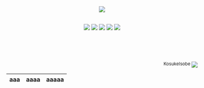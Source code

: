
<div align="center">
<a href="https://www.linkedin.com/in/paulorodv/">
  <img src="https://img.shields.io/badge/LinkedIn-000000?style=for-the-badge&logo=linkedin&logoColor=white" />
</a><br>


<br>
<p align="center">
<img src="https://img.shields.io/badge/ThinkPad%20E14-E2231A?style=for-the-badge&logo=lenovo&logoColor=white#center">
<img src="https://img.shields.io/badge/AMD%20Ryzen_3_5300U-E2231A?style=for-the-badge&logo=amd&logoColor=white">
<img src="https://img.shields.io/badge/RAM%2016GB-E2231A?style=for-the-badge&&logoColor=white">
<img src="https://img.shields.io/badge/Windows-000000?style=for-the-badge&logo=windows&logoColor=white">
<img src="https://img.shields.io/badge/Ubuntu-000000?style=for-the-badge&logo=ubuntu&logoColor=white"><br>
</p>



<br><br><br>
<p align="right">
<sup>KosukeIsobe </sup>
<a href="https://steamcommunity.com/id/kosukeisobe/">
  <img src="https://img.shields.io/badge/Steam-000000?style=for-the-badge&logo=steam&logoColor=white"/>
</a>
</p>



| aaa|aaaa |aaaaa|
|----|-----|-----|